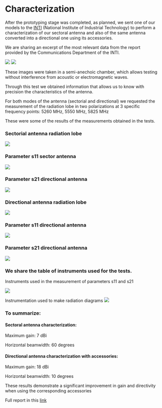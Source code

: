 <!--
SPDX-FileCopyrightText: 2023 Tecnología de Raíz <tecnologiaderaiz@disroot.org>

SPDX-License-Identifier: CC-BY-NC-4.0
-->

# Characterization

After the prototyping stage was completed, as planned, we sent one of our models to the [INTI](https://www.argentina.gob.ar/inti) (National Institute of Industrial Technology) to perform a characterization of our sectoral antenna and also of the same antenna converted into a directional one using its accessories.

We are sharing an excerpt of the most relevant data from the report provided by the Communications Department of the INTI.

![](images/1-vistasdeantenasinplato.png)
![](images/2-vistasdeantenaconplato.png)




These images were taken in a semi-anechoic chamber, which allows testing without interference from acoustic or electromagnetic waves.

Through this test we obtained information that allows us to know with precision the characteristics of the antenna.

For both modes of the antenna (sectorial and directional) we requested the measurement of the radiation lobe in two polarizations at 3 specific frequency points:
 5260 MHz, 5550 MHz, 5825 MHz 


These were some of the results of the measurements obtained in the tests.

### Sectorial antenna radiation lobe

![](images/3-Lobuloradiacionfrecuencia5550-SP.png)

### Parameter s11 sector antenna

![](images/5-parametros11posicion1-SP.png)

### Parameter s21 directional antenna

![](images/6-parametros21-SP.png)





### Directional antenna radiation lobe

![](images/4-Lobuloderadiacionfrecuencia5550-P.png)


### Parameter s11 directional antenna

![](images/7-parametros11posicion1-P.png)

### Parameter s21 directional antenna

![](images/8-parametros21-P.png)



### We share the table of instruments used for the tests.
Instruments used in the measurement of parameters s11 and s21

![](images/9-instrumentalutilizadoparamediciondeparamtross11ys21.png)



Instrumentation used to make radiation diagrams
![](images/10-instrumentalutilizadoparadiagramasderadiacion.png)

### To summarize:

#### Sectoral antenna characterization:

Maximum gain: 7 dBi

Horizontal beamwidth: 60 degrees


#### Directional antenna characterization with accessories:

Maximum gain: 18 dBi

Horizontal beamwidth: 10 degrees


These results demonstrate a significant improvement in gain and directivity when using the corresponding accessories

Full report in this [link](https://github.com/TecnologiadeRaiz/LoPALiR/blob/main/INFORME%20Waveguide%20INTI.pdf)
